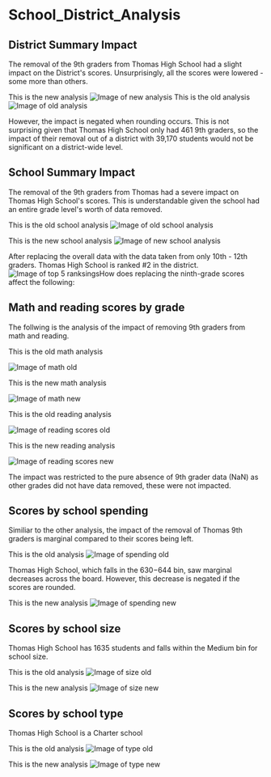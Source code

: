 # School_District_Analysis

## District Summary Impact
The removal of the 9th graders from Thomas High School had a slight impact on the District's scores.  Unsurprisingly, all the scores were lowered - some more than others.

This is the new analysis
![Image of new analysis](https://github.com/smulhern03-bootcamp/School_District_Analysis/blob/master/Distict%20Summary%20New.PNG)
This is the old analysis
![Image of old analysis](https://github.com/smulhern03-bootcamp/School_District_Analysis/blob/master/District%20Summary%20Old.PNG)

However, the impact is negated when rounding occurs.  This is not surprising given that Thomas High School only had 461 9th graders, so the impact of their removal out of a district with 39,170 students would not be significant on a district-wide level.

## School Summary Impact
The removal of the 9th graders from Thomas had a severe impact on Thomas High School's scores.  This is understandable given the school had an entire grade level's worth of data removed.

This is the old school analysis
![Image of old school analysis](https://github.com/smulhern03-bootcamp/School_District_Analysis/blob/master/Thomas%20High%20School%20old.PNG)

This is the new school analysis
![Image of new school analysis](https://github.com/smulhern03-bootcamp/School_District_Analysis/blob/master/Thomas%20High%20School%20new.PNG)

After replacing the overall data with the data taken from only 10th - 12th graders.  Thomas High School is ranked #2 in the district.
![Image of top 5 ranksings](https://github.com/smulhern03-bootcamp/School_District_Analysis/blob/master/Top%205.PNG)How does replacing the ninth-grade scores affect the following:

## Math and reading scores by grade
The follwing is the analysis of the impact of removing 9th graders from math and reading.

This is the old math analysis

![Image of math old](https://github.com/smulhern03-bootcamp/School_District_Analysis/blob/master/math%20scores%20by%20grade_old.PNG)

This is the new math analysis

![Image of math new](https://github.com/smulhern03-bootcamp/School_District_Analysis/blob/master/math%20scores%20by%20grade_new.PNG)

This is the old reading analysis

![Image of reading scores old](https://github.com/smulhern03-bootcamp/School_District_Analysis/blob/master/reading%20scores%20by%20grade_old.PNG)

This is the new reading analysis

![Image of reading scores new](https://github.com/smulhern03-bootcamp/School_District_Analysis/blob/master/reading%20scores%20by%20grade_.new.PNG)

The impact was restricted to the pure absence of 9th grader data (NaN) as other grades did not have data removed, these were not impacted.

## Scores by school spending
Similiar to the other analysis, the impact of the removal of Thomas 9th graders is marginal compared to their scores being left.

This is the old analysis
![Image of spending old](https://github.com/smulhern03-bootcamp/School_District_Analysis/blob/master/spending_old.PNG)

Thomas High School, which falls in the $630-$644 bin, saw marginal decreases across the board.  However, this decrease is negated if the scores are rounded.

This is the new analysis
![Image of spending new](https://github.com/smulhern03-bootcamp/School_District_Analysis/blob/master/Spending_new.PNG)

## Scores by school size
Thomas High School has 1635 students and falls within the Medium bin for school size.

This is the old analysis
![Image of size old](https://github.com/smulhern03-bootcamp/School_District_Analysis/blob/master/Size_old.PNG)

This is the new analysis
![Image of size new](https://github.com/smulhern03-bootcamp/School_District_Analysis/blob/master/Size_new.PNG)

## Scores by school type
Thomas High School is a Charter school

This is the old analysis
![Image of type old](https://github.com/smulhern03-bootcamp/School_District_Analysis/blob/master/type_old.PNG)

This is the new analysis
![Image of type new](https://github.com/smulhern03-bootcamp/School_District_Analysis/blob/master/type_new.PNG)

